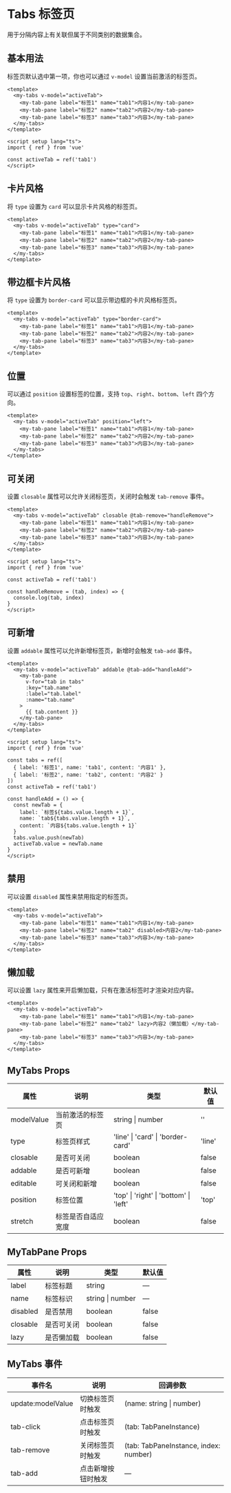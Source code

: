 # Tabs 标签页

用于分隔内容上有关联但属于不同类别的数据集合。

## 基本用法

标签页默认选中第一项，你也可以通过 `v-model` 设置当前激活的标签页。

```vue
<template>
  <my-tabs v-model="activeTab">
    <my-tab-pane label="标签1" name="tab1">内容1</my-tab-pane>
    <my-tab-pane label="标签2" name="tab2">内容2</my-tab-pane>
    <my-tab-pane label="标签3" name="tab3">内容3</my-tab-pane>
  </my-tabs>
</template>

<script setup lang="ts">
import { ref } from 'vue'

const activeTab = ref('tab1')
</script>
```

## 卡片风格

将 `type` 设置为 `card` 可以显示卡片风格的标签页。

```vue
<template>
  <my-tabs v-model="activeTab" type="card">
    <my-tab-pane label="标签1" name="tab1">内容1</my-tab-pane>
    <my-tab-pane label="标签2" name="tab2">内容2</my-tab-pane>
    <my-tab-pane label="标签3" name="tab3">内容3</my-tab-pane>
  </my-tabs>
</template>
```

## 带边框卡片风格

将 `type` 设置为 `border-card` 可以显示带边框的卡片风格标签页。

```vue
<template>
  <my-tabs v-model="activeTab" type="border-card">
    <my-tab-pane label="标签1" name="tab1">内容1</my-tab-pane>
    <my-tab-pane label="标签2" name="tab2">内容2</my-tab-pane>
    <my-tab-pane label="标签3" name="tab3">内容3</my-tab-pane>
  </my-tabs>
</template>
```

## 位置

可以通过 `position` 设置标签的位置，支持 `top`、`right`、`bottom`、`left` 四个方向。

```vue
<template>
  <my-tabs v-model="activeTab" position="left">
    <my-tab-pane label="标签1" name="tab1">内容1</my-tab-pane>
    <my-tab-pane label="标签2" name="tab2">内容2</my-tab-pane>
    <my-tab-pane label="标签3" name="tab3">内容3</my-tab-pane>
  </my-tabs>
</template>
```

## 可关闭

设置 `closable` 属性可以允许关闭标签页，关闭时会触发 `tab-remove` 事件。

```vue
<template>
  <my-tabs v-model="activeTab" closable @tab-remove="handleRemove">
    <my-tab-pane label="标签1" name="tab1">内容1</my-tab-pane>
    <my-tab-pane label="标签2" name="tab2">内容2</my-tab-pane>
    <my-tab-pane label="标签3" name="tab3">内容3</my-tab-pane>
  </my-tabs>
</template>

<script setup lang="ts">
import { ref } from 'vue'

const activeTab = ref('tab1')

const handleRemove = (tab, index) => {
  console.log(tab, index)
}
</script>
```

## 可新增

设置 `addable` 属性可以允许新增标签页，新增时会触发 `tab-add` 事件。

```vue
<template>
  <my-tabs v-model="activeTab" addable @tab-add="handleAdd">
    <my-tab-pane 
      v-for="tab in tabs" 
      :key="tab.name" 
      :label="tab.label" 
      :name="tab.name"
    >
      {{ tab.content }}
    </my-tab-pane>
  </my-tabs>
</template>

<script setup lang="ts">
import { ref } from 'vue'

const tabs = ref([
  { label: '标签1', name: 'tab1', content: '内容1' },
  { label: '标签2', name: 'tab2', content: '内容2' }
])
const activeTab = ref('tab1')

const handleAdd = () => {
  const newTab = {
    label: `标签${tabs.value.length + 1}`,
    name: `tab${tabs.value.length + 1}`,
    content: `内容${tabs.value.length + 1}`
  }
  tabs.value.push(newTab)
  activeTab.value = newTab.name
}
</script>
```

## 禁用

可以设置 `disabled` 属性来禁用指定的标签页。

```vue
<template>
  <my-tabs v-model="activeTab">
    <my-tab-pane label="标签1" name="tab1">内容1</my-tab-pane>
    <my-tab-pane label="标签2" name="tab2" disabled>内容2</my-tab-pane>
    <my-tab-pane label="标签3" name="tab3">内容3</my-tab-pane>
  </my-tabs>
</template>
```

## 懒加载

可以设置 `lazy` 属性来开启懒加载，只有在激活标签时才渲染对应内容。

```vue
<template>
  <my-tabs v-model="activeTab">
    <my-tab-pane label="标签1" name="tab1">内容1</my-tab-pane>
    <my-tab-pane label="标签2" name="tab2" lazy>内容2（懒加载）</my-tab-pane>
    <my-tab-pane label="标签3" name="tab3">内容3</my-tab-pane>
  </my-tabs>
</template>
```

## MyTabs Props

| 属性       | 说明             | 类型                                       | 默认值   |
| ---------- | ---------------- | ------------------------------------------ | -------- |
| modelValue | 当前激活的标签页 | string \| number                          | ''       |
| type       | 标签页样式       | 'line' \| 'card' \| 'border-card'         | 'line'   |
| closable   | 是否可关闭       | boolean                                   | false    |
| addable    | 是否可新增       | boolean                                   | false    |
| editable   | 可关闭和新增     | boolean                                   | false    |
| position   | 标签位置         | 'top' \| 'right' \| 'bottom' \| 'left'    | 'top'    |
| stretch    | 标签是否自适应宽度 | boolean                                 | false    |

## MyTabPane Props

| 属性      | 说明         | 类型             | 默认值 |
| --------- | ------------ | ---------------- | ------ |
| label     | 标签标题     | string           | —      |
| name      | 标签标识     | string \| number | —      |
| disabled  | 是否禁用     | boolean          | false  |
| closable  | 是否可关闭   | boolean          | false  |
| lazy      | 是否懒加载   | boolean          | false  |

## MyTabs 事件

| 事件名           | 说明               | 回调参数                  |
| ---------------- | ------------------ | ------------------------- |
| update:modelValue | 切换标签页时触发   | (name: string \| number)  |
| tab-click        | 点击标签页时触发   | (tab: TabPaneInstance)     |
| tab-remove       | 关闭标签页时触发   | (tab: TabPaneInstance, index: number) |
| tab-add          | 点击新增按钮时触发 | —                         | 